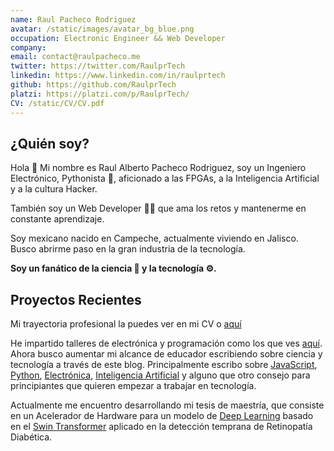 ```yaml
---
name: Raul Pacheco Rodriguez
avatar: /static/images/avatar_bg_blue.png
occupation: Electronic Engineer && Web Developer
company:
email: contact@raulpacheco.me
twitter: https://twitter.com/RaulprTech
linkedin: https://www.linkedin.com/in/raulprtech
github: https://github.com/RaulprTech
platzi: https://platzi.com/p/RaulprTech/
CV: /static/CV/CV.pdf
---
```


## ¿Quién soy?

Hola 👋 Mi nombre es Raul Alberto Pacheco Rodriguez, soy un Ingeniero Electrónico, Pythonista 🐍, aficionado a las FPGAs, a la Inteligencia Artificial y a la cultura Hacker.

También soy un Web Developer 👨‍💻 que ama los retos y mantenerme en constante aprendizaje.

Soy mexicano nacido en Campeche, actualmente viviendo en Jalisco. Busco abrirme paso en la gran industria de la tecnología.

**Soy un fanático de la ciencia 🧪 y la tecnología ⚙️.**

## Proyectos Recientes

Mi trayectoria profesional la puedes ver en mi CV o [aquí](https://raulpacheco.dev/trayectoria)

He impartido talleres de electrónica y programación como los que ves [aquí](https://raulpacheco.dev/trayectoria). Ahora busco aumentar mi alcance de educador escribiendo sobre ciencia y tecnología a través de este blog. Principalmente escribo sobre [JavaScript](https://raulpacheco.dev/tags/js), [Python](https://raulpacheco.dev/tags/python), [Electrónica](https://raulpacheco.dev/tags/electr%C3%B3nica), [Inteligencia Artificial](https://raulpacheco.dev/tags/machine-learning) y alguno que otro consejo para principiantes que quieren empezar a trabajar en tecnología.

Actualmente me encuentro desarrollando mi tesis de maestría, que consiste en un Acelerador de Hardware para un modelo de [Deep Learning](https://raulpacheco.dev/tags/deep-learning) basado en el [Swin Transformer](https://raulpacheco.dev/blog/posts/atencion-lo%20que-la-IA-necesitaba) aplicado en la detección temprana de Retinopatía Diabética.
